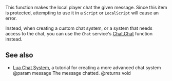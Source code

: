 This function makes the local player chat the given message. Since this item is protected, attempting to use it in a `Script` or `LocalScript` will cause an error.

Instead, when creating a custom chat system, or a system that needs access to the chat, you can use the `Chat` service's [Chat.Chat](https://developer.roblox.com/api-reference/function/Chat/Chat) function instead.

## See also

 - [Lua Chat System](https://developer.roblox.com/search#stq=Lua-Chat-System), a tutorial for creating a more advanced chat system
@param message The message chatted.
@returns void
